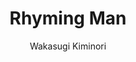 --- 
slug: "rhyming-man"
title: "Rhyming Man"
publishdate: "2018-12-16"
src: "https://365manga.net/manga/rhyming-man"
author: "Wakasugi Kiminori"
image: "https://data.365manga.net/images/thumbnails/32764-rhyming-man.jpg"
tags: ["Comedy","Seinen","Slice of life"]
chapters: ["Vol.1 Chapter 4: Born Again ","Chapter 3: Get It Together ","Chapter 2: The Genesis ","Chapter 1: Intro"]
chapterlinks: ["https://365manga.net/rhyming-man/chapter-4.html","https://365manga.net/rhyming-man/chapter-3.html","https://365manga.net/rhyming-man/chapter-2.html","https://365manga.net/rhyming-man/chapter-1.html"]
description: "Fumio hates rap, even though his father is a (albeit unknown) rapper. What future will he choose?"
---